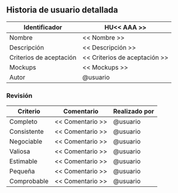 ## Historia de usuario detallada

| Identificador           | HU<< AAA >>                    | 
|-------------------------|--------------------------------| 
| Nombre                  | << Nombre >>                   | 
| Descripción             | << Descripción >>              | 
| Criterios de aceptación | << Criterios de aceptación >>  | 
| Mockups                 | << Mockups >>                  | 
| Autor                   | @usuario                       | 




### Revisión

| Criterio      | Comentario       | Realizado por |
|---------------|------------------|---------------|
| Completo      | << Comentario >> | @usuario      |
| Consistente   | << Comentario >> | @usuario      |
| Negociable    | << Comentario >> | @usuario      |
| Valiosa       | << Comentario >> | @usuario      |
| Estimable     | << Comentario >> | @usuario      |
| Pequeña       | << Comentario >> | @usuario      |
| Comprobable   | << Comentario >> | @usuario      |
